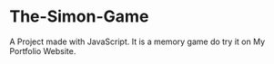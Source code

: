 # The-Simon-Game
A Project made with JavaScript.
It is a memory game do try it on My Portfolio Website.
